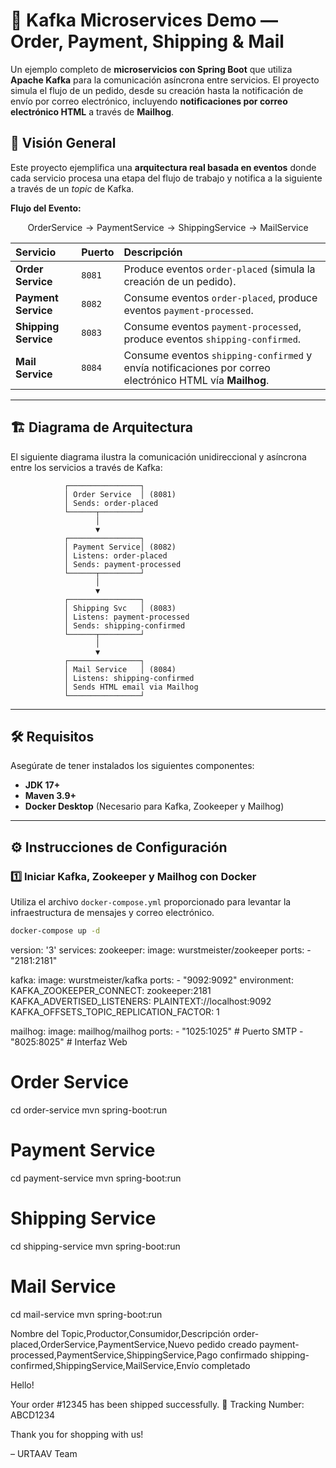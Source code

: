 # 🧾 Kafka Microservices Demo — Order, Payment, Shipping & Mail

Un ejemplo completo de **microservicios con Spring Boot** que utiliza **Apache Kafka** para la comunicación asíncrona entre servicios. El proyecto simula el flujo de un pedido, desde su creación hasta la notificación de envío por correo electrónico, incluyendo **notificaciones por correo electrónico HTML** a través de **Mailhog**.

## 🚀 Visión General

Este proyecto ejemplifica una **arquitectura real basada en eventos** donde cada servicio procesa una etapa del flujo de trabajo y notifica a la siguiente a través de un *topic* de Kafka.

**Flujo del Evento:**

$$
\text{OrderService} \longrightarrow \text{PaymentService} \longrightarrow \text{ShippingService} \longrightarrow \text{MailService}
$$

| Servicio | Puerto | Descripción |
| :--- | :--- | :--- |
| **Order Service** | `8081` | Produce eventos `order-placed` (simula la creación de un pedido). |
| **Payment Service** | `8082` | Consume eventos `order-placed`, produce eventos `payment-processed`. |
| **Shipping Service** | `8083` | Consume eventos `payment-processed`, produce eventos `shipping-confirmed`. |
| **Mail Service** | `8084` | Consume eventos `shipping-confirmed` y envía notificaciones por correo electrónico HTML vía **Mailhog**. |

---

## 🏗 Diagrama de Arquitectura

El siguiente diagrama ilustra la comunicación unidireccional y asíncrona entre los servicios a través de Kafka:

                ┌────────────────┐
                │ Order Service  │ (8081)
                │ Sends: order-placed
                └──────┬─────────┘
                       │
                       ▼
                ┌────────────────┐
                │ Payment Service│ (8082)
                │ Listens: order-placed
                │ Sends: payment-processed
                └──────┬─────────┘
                       │
                       ▼
                ┌────────────────┐
                │ Shipping Svc   │ (8083)
                │ Listens: payment-processed
                │ Sends: shipping-confirmed
                └──────┬─────────┘
                       │
                       ▼
                ┌────────────────┐
                │ Mail Service   │ (8084)
                │ Listens: shipping-confirmed
                │ Sends HTML email via Mailhog
                └────────────────┘
---

## 🛠 Requisitos

Asegúrate de tener instalados los siguientes componentes:

* **JDK 17+**
* **Maven 3.9+**
* **Docker Desktop** (Necesario para Kafka, Zookeeper y Mailhog)

---

## ⚙️ Instrucciones de Configuración

### 1️⃣ Iniciar Kafka, Zookeeper y Mailhog con Docker

Utiliza el archivo `docker-compose.yml` proporcionado para levantar la infraestructura de mensajes y correo electrónico.

```bash
docker-compose up -d
```


version: '3'
services:
  zookeeper:
    image: wurstmeister/zookeeper
    ports:
      - "2181:2181"

  kafka:
    image: wurstmeister/kafka
    ports:
      - "9092:9092"
    environment:
      KAFKA_ZOOKEEPER_CONNECT: zookeeper:2181
      KAFKA_ADVERTISED_LISTENERS: PLAINTEXT://localhost:9092
      KAFKA_OFFSETS_TOPIC_REPLICATION_FACTOR: 1

  mailhog:
    image: mailhog/mailhog
    ports:
      - "1025:1025" # Puerto SMTP
      - "8025:8025" # Interfaz Web



# Order Service
cd order-service
mvn spring-boot:run

# Payment Service
cd payment-service
mvn spring-boot:run

# Shipping Service
cd shipping-service
mvn spring-boot:run

# Mail Service
cd mail-service
mvn spring-boot:run



Nombre del Topic,Productor,Consumidor,Descripción
order-placed,OrderService,PaymentService,Nuevo pedido creado
payment-processed,PaymentService,ShippingService,Pago confirmado
shipping-confirmed,ShippingService,MailService,Envío completado



Hello!

Your order #12345 has been shipped successfully. 🚚
Tracking Number: ABCD1234

Thank you for shopping with us!

– URTAAV Team
